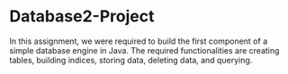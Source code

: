# Database2-Project

In this assignment, we were required to build the first component of a simple database engine in
Java. The required functionalities are creating tables, building indices, storing data, deleting data,
and querying.
